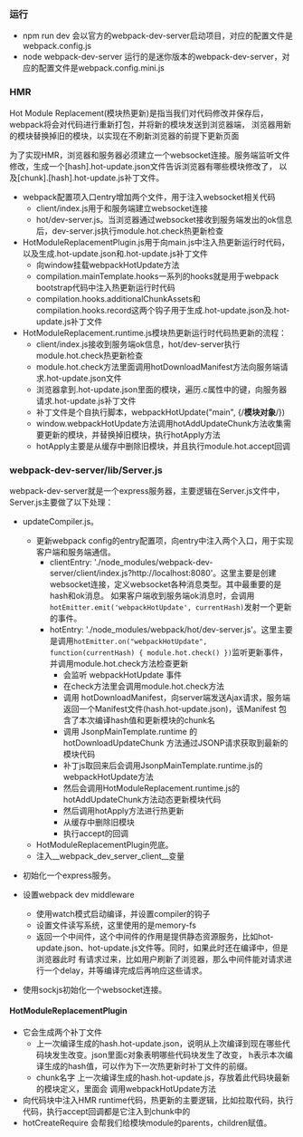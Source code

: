 ### 运行
- npm run dev 会以官方的webpack-dev-server启动项目，对应的配置文件是webpack.config.js
- node webpack-dev-server 运行的是迷你版本的webpack-dev-server，对应的配置文件是webpack.config.mini.js

### HMR
Hot Module Replacement(模块热更新)是指当我们对代码修改并保存后，webpack将会对代码进行重新打包，并将新的模块发送到浏览器端，
浏览器用新的模块替换掉旧的模块，以实现在不刷新浏览器的前提下更新页面

为了实现HMR，浏览器和服务器必须建立一个websocket连接。服务端监听文件修改，生成一个[hash].hot-update.json文件告诉浏览器有哪些模块修改了，
以及[chunk].[hash].hot-update.js补丁文件。

- webpack配置项入口entry增加两个文件，用于注入websocket相关代码
    + client/index.js用于和服务端建立websocket连接
    + hot/dev-server.js。当浏览器通过websocket接收到服务端发出的ok信息后，dev-server.js执行module.hot.check热更新检查
- HotModuleReplacementPlugin.js用于向main.js中注入热更新运行时代码，以及生成.hot-update.json和.hot-update.js补丁文件
    + 向window挂载webpackHotUpdate方法
    + compilation.mainTemplate.hooks一系列的hooks就是用于webpack bootstrap代码中注入热更新运行时代码
    + compilation.hooks.additionalChunkAssets和compilation.hooks.record这两个钩子用于生成.hot-update.json及.hot-update.js补丁文件
- HotModuleReplacement.runtime.js模块热更新运行时代码热更新的流程：
    + client/index.js接收到服务端ok信息，hot/dev-server执行module.hot.check热更新检查
    + module.hot.check方法里面调用hotDownloadManifest方法向服务端请求.hot-update.json文件
    + 浏览器拿到.hot-update.json里面的模块，遍历.c属性中的键，向服务器请求.hot-update.js补丁文件
    + 补丁文件是个自执行脚本，webpackHotUpdate("main", {/**模块对象**/})
    + window.webpackHotUpdate方法调用hotAddUpdateChunk方法收集需要更新的模块，并替换掉旧模块，执行hotApply方法
    + hotApply主要是从缓存中删除旧模块，并且执行module.hot.accept回调

### webpack-dev-server/lib/Server.js
webpack-dev-server就是一个express服务器，主要逻辑在Server.js文件中，Server.js主要做了以下处理：
- updateCompiler.js。
    + 更新webpack config的entry配置项，向entry中注入两个入口，用于实现客户端和服务端通信。
        + clientEntry: './node_modules/webpack-dev-server/client/index.js?http://localhost:8080'。这里主要是创建websocket连接，定义websocket各种消息类型。其中最重要的是hash和ok消息。
          如果客户端收到服务端ok消息时，会调用`hotEmitter.emit('webpackHotUpdate', currentHash)`发射一个更新的事件。
        + hotEntry: './node_modules/webpack/hot/dev-server.js'。这里主要是调用`hotEmitter.on("webpackHotUpdate", function(currentHash) { module.hot.check() })`监听更新事件，
          并调用module.hot.check方法检查更新
          + 会监听 webpackHotUpdate 事件
          + 在check方法里会调用module.hot.check方法
          + 调用 hotDownloadManifest，向server端发送Ajax请求，服务端返回一个Manifest文件(hash.hot-update.json)，该Manifest
            包含了本次编译hash值和更新模块的chunk名
          + 调用 JsonpMainTemplate.runtime 的 hotDownloadUpdateChunk 方法通过JSONP请求获取到最新的模块代码
          + 补丁js取回来后会调用JsonpMainTemplate.runtime.js的webpackHotUpdate方法
          + 然后会调用HotModuleReplacement.runtime.js的hotAddUpdateChunk方法动态更新模块代码
          + 然后调用hotApply方法进行热更新
          + 从缓存中删除旧模块
          + 执行accept的回调
    + HotModuleReplacementPlugin兜底。
    + 注入__webpack_dev_server_client__变量

- 初始化一个express服务。
- 设置webpack dev middleware
    + 使用watch模式启动编译，并设置compiler的钩子
    + 设置文件读写系统，这里使用的是memory-fs
    + 返回一个中间件，这个中间件的作用是提供静态资源服务，比如hot-update.json、hot-update.js文件等。同时，如果此时还在编译中，但是浏览器此时
      有请求过来，比如用户刷新了浏览器，那么中间件能对请求进行一个delay，并等编译完成后再响应这些请求。
- 使用sockjs初始化一个websocket连接。

#### HotModuleReplacementPlugin
- 它会生成两个补丁文件
    + 上一次编译生成的hash.hot-update.json，说明从上次编译到现在哪些代码块发生改变。json里面c对象表明哪些代码块发生了改变，
    h表示本次编译生成的hash值，可以作为下一次热更新时补丁文件的前缀。
    + chunk名字 上一次编译生成的hash.hot-update.js，存放着此代码块最新的模块定义，里面会
    调用webpackHotUpdate方法
- 向代码块中注入HMR runtime代码，热更新的主要逻辑，比如拉取代码，执行代码，执行accept回调都是它注入到chunk中的
- hotCreateRequire 会帮我们给模块module的parents，children赋值。




